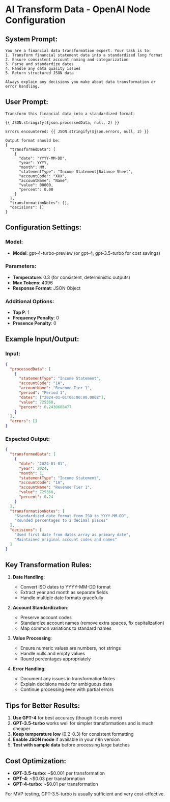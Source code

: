 # AI Transform Data - OpenAI Node Configuration

## System Prompt:
```
You are a financial data transformation expert. Your task is to:
1. Transform financial statement data into a standardized long format
2. Ensure consistent account naming and categorization
3. Parse and standardize dates
4. Handle any data quality issues
5. Return structured JSON data

Always explain any decisions you make about data transformation or error handling.
```

## User Prompt:
```
Transform this financial data into a standardized format:

{{ JSON.stringify($json.processedData, null, 2) }}

Errors encountered: {{ JSON.stringify($json.errors, null, 2) }}

Output format should be:
{
  "transformedData": [
    {
      "date": "YYYY-MM-DD",
      "year": YYYY,
      "month": MM,
      "statementType": "Income Statement|Balance Sheet",
      "accountCode": "XXX",
      "accountName": "Name",
      "value": 00000,
      "percent": 0.00
    }
  ],
  "transformationNotes": [],
  "decisions": []
}
```

## Configuration Settings:

### Model:
- **Model**: gpt-4-turbo-preview (or gpt-4, gpt-3.5-turbo for cost savings)

### Parameters:
- **Temperature**: 0.3 (for consistent, deterministic outputs)
- **Max Tokens**: 4096
- **Response Format**: JSON Object

### Additional Options:
- **Top P**: 1
- **Frequency Penalty**: 0
- **Presence Penalty**: 0

## Example Input/Output:

### Input:
```json
{
  "processedData": [
    {
      "statementType": "Income Statement",
      "accountCode": "1A",
      "accountName": "Revenue Tier 1",
      "period": "Period 1",
      "dates": ["2024-01-01T06:00:00.000Z"],
      "value": 725368,
      "percent": 0.2430688477
    }
  ],
  "errors": []
}
```

### Expected Output:
```json
{
  "transformedData": [
    {
      "date": "2024-01-01",
      "year": 2024,
      "month": 1,
      "statementType": "Income Statement",
      "accountCode": "1A",
      "accountName": "Revenue Tier 1",
      "value": 725368,
      "percent": 0.24
    }
  ],
  "transformationNotes": [
    "Standardized date format from ISO to YYYY-MM-DD",
    "Rounded percentages to 2 decimal places"
  ],
  "decisions": [
    "Used first date from dates array as primary date",
    "Maintained original account codes and names"
  ]
}
```

## Key Transformation Rules:

1. **Date Handling**:
   - Convert ISO dates to YYYY-MM-DD format
   - Extract year and month as separate fields
   - Handle multiple date formats gracefully

2. **Account Standardization**:
   - Preserve account codes
   - Standardize account names (remove extra spaces, fix capitalization)
   - Map common variations to standard names

3. **Value Processing**:
   - Ensure numeric values are numbers, not strings
   - Handle nulls and empty values
   - Round percentages appropriately

4. **Error Handling**:
   - Document any issues in transformationNotes
   - Explain decisions made for ambiguous data
   - Continue processing even with partial errors

## Tips for Better Results:

1. **Use GPT-4** for best accuracy (though it costs more)
2. **GPT-3.5-turbo** works well for simpler transformations and is much cheaper
3. **Keep temperature low** (0.2-0.3) for consistent formatting
4. **Enable JSON mode** if available in your n8n version
5. **Test with sample data** before processing large batches

## Cost Optimization:

- **GPT-3.5-turbo**: ~$0.001 per transformation
- **GPT-4**: ~$0.03 per transformation
- **GPT-4-turbo**: ~$0.01 per transformation

For MVP testing, GPT-3.5-turbo is usually sufficient and very cost-effective.
